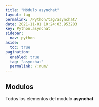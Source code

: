 ```yaml
---
title: "Módulo asynchat"
layout: tag
permalink: /Python/tag/asynchat/
date: 2021-11-01 10:24:03.953283
key: Python.asynchat
sidebar: 
  nav: python
aside: 
  toc: true
pagination: 
  enabled: true
  tag: "asynchat"
  permalink: /:num/
---
```


<h2>Modulos</h2>
Todos los elementos del modulo <strong>asynchat</strong>
